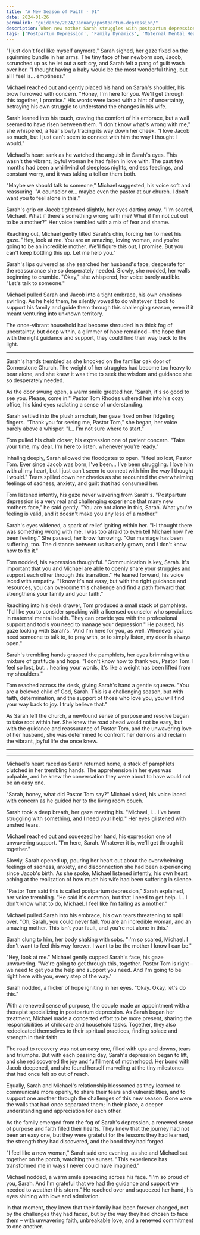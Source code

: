 ```yaml
---
title: "A New Season of Faith - 91"
date: 2024-01-26
permalink: "guidance/2024/January/postpartum-depression/"
description: When new mother Sarah struggles with postpartum depression, she and her husband Michael seek the wisdom of Pastor Tom Rhodes to help them navigate the emotional and spiritual challenges of this difficult transition and find a path forward that strengthens their family and their faith.
tags: ['Postpartum Depression', 'Family Dynamics', 'Maternal Mental Health', 'Spiritual Guidance', 'Marital Challenges']
---
```

"I just don't feel like myself anymore," Sarah sighed, her gaze fixed on the squirming bundle in her arms. The tiny face of her newborn son, Jacob, scrunched up as he let out a soft cry, and Sarah felt a pang of guilt wash over her. "I thought having a baby would be the most wonderful thing, but all I feel is... emptiness."

Michael reached out and gently placed his hand on Sarah's shoulder, his brow furrowed with concern. "Honey, I'm here for you. We'll get through this together, I promise." His words were laced with a hint of uncertainty, betraying his own struggle to understand the changes in his wife.

Sarah leaned into his touch, craving the comfort of his embrace, but a wall seemed to have risen between them. "I don't know what's wrong with me," she whispered, a tear slowly tracing its way down her cheek. "I love Jacob so much, but I just can't seem to connect with him the way I thought I would."

Michael's heart sank as he watched the anguish in Sarah's eyes. This wasn't the vibrant, joyful woman he had fallen in love with. The past few months had been a whirlwind of sleepless nights, endless feedings, and constant worry, and it was taking a toll on them both.

"Maybe we should talk to someone," Michael suggested, his voice soft and reassuring. "A counselor or... maybe even the pastor at our church. I don't want you to feel alone in this."

Sarah's grip on Jacob tightened slightly, her eyes darting away. "I'm scared, Michael. What if there's something wrong with me? What if I'm not cut out to be a mother?" Her voice trembled with a mix of fear and shame.

Reaching out, Michael gently tilted Sarah's chin, forcing her to meet his gaze. "Hey, look at me. You are an amazing, loving woman, and you're going to be an incredible mother. We'll figure this out, I promise. But you can't keep bottling this up. Let me help you."

Sarah's lips quivered as she searched her husband's face, desperate for the reassurance she so desperately needed. Slowly, she nodded, her walls beginning to crumble. "Okay," she whispered, her voice barely audible. "Let's talk to someone."

Michael pulled Sarah and Jacob into a tight embrace, his own emotions swirling. As he held them, he silently vowed to do whatever it took to support his family and guide them through this challenging season, even if it meant venturing into unknown territory.

The once-vibrant household had become shrouded in a thick fog of uncertainty, but deep within, a glimmer of hope remained – the hope that with the right guidance and support, they could find their way back to the light.

***

Sarah's hands trembled as she knocked on the familiar oak door of Cornerstone Church. The weight of her struggles had become too heavy to bear alone, and she knew it was time to seek the wisdom and guidance she so desperately needed.

As the door swung open, a warm smile greeted her. "Sarah, it's so good to see you. Please, come in." Pastor Tom Rhodes ushered her into his cozy office, his kind eyes radiating a sense of understanding.

Sarah settled into the plush armchair, her gaze fixed on her fidgeting fingers. "Thank you for seeing me, Pastor Tom," she began, her voice barely above a whisper. "I... I'm not sure where to start."

Tom pulled his chair closer, his expression one of patient concern. "Take your time, my dear. I'm here to listen, whenever you're ready."

Inhaling deeply, Sarah allowed the floodgates to open. "I feel so lost, Pastor Tom. Ever since Jacob was born, I've been... I've been struggling. I love him with all my heart, but I just can't seem to connect with him the way I thought I would." Tears spilled down her cheeks as she recounted the overwhelming feelings of sadness, anxiety, and guilt that had consumed her.

Tom listened intently, his gaze never wavering from Sarah's. "Postpartum depression is a very real and challenging experience that many new mothers face," he said gently. "You are not alone in this, Sarah. What you're feeling is valid, and it doesn't make you any less of a mother."

Sarah's eyes widened, a spark of relief igniting within her. "I-I thought there was something wrong with me. I was too afraid to even tell Michael how I've been feeling." She paused, her brow furrowing. "Our marriage has been suffering, too. The distance between us has only grown, and I don't know how to fix it."

Tom nodded, his expression thoughtful. "Communication is key, Sarah. It's important that you and Michael are able to openly share your struggles and support each other through this transition." He leaned forward, his voice laced with empathy. "I know it's not easy, but with the right guidance and resources, you can overcome this challenge and find a path forward that strengthens your family and your faith."

Reaching into his desk drawer, Tom produced a small stack of pamphlets. "I'd like you to consider speaking with a licensed counselor who specializes in maternal mental health. They can provide you with the professional support and tools you need to manage your depression." He paused, his gaze locking with Sarah's. "And I'm here for you, as well. Whenever you need someone to talk to, to pray with, or to simply listen, my door is always open."

Sarah's trembling hands grasped the pamphlets, her eyes brimming with a mixture of gratitude and hope. "I don't know how to thank you, Pastor Tom. I feel so lost, but... hearing your words, it's like a weight has been lifted from my shoulders."

Tom reached across the desk, giving Sarah's hand a gentle squeeze. "You are a beloved child of God, Sarah. This is a challenging season, but with faith, determination, and the support of those who love you, you will find your way back to joy. I truly believe that."

As Sarah left the church, a newfound sense of purpose and resolve began to take root within her. She knew the road ahead would not be easy, but with the guidance and reassurance of Pastor Tom, and the unwavering love of her husband, she was determined to confront her demons and reclaim the vibrant, joyful life she once knew.

***

***

Michael's heart raced as Sarah returned home, a stack of pamphlets clutched in her trembling hands. The apprehension in her eyes was palpable, and he knew the conversation they were about to have would not be an easy one.

"Sarah, honey, what did Pastor Tom say?" Michael asked, his voice laced with concern as he guided her to the living room couch.

Sarah took a deep breath, her gaze meeting his. "Michael, I... I've been struggling with something, and I need your help." Her eyes glistened with unshed tears.

Michael reached out and squeezed her hand, his expression one of unwavering support. "I'm here, Sarah. Whatever it is, we'll get through it together."

Slowly, Sarah opened up, pouring her heart out about the overwhelming feelings of sadness, anxiety, and disconnection she had been experiencing since Jacob's birth. As she spoke, Michael listened intently, his own heart aching at the realization of how much his wife had been suffering in silence.

"Pastor Tom said this is called postpartum depression," Sarah explained, her voice trembling. "He said it's common, but that I need to get help. I... I don't know what to do, Michael. I feel like I'm failing as a mother."

Michael pulled Sarah into his embrace, his own tears threatening to spill over. "Oh, Sarah, you could never fail. You are an incredible woman, and an amazing mother. This isn't your fault, and you're not alone in this."

Sarah clung to him, her body shaking with sobs. "I'm so scared, Michael. I don't want to feel this way forever. I want to be the mother I know I can be."

"Hey, look at me." Michael gently cupped Sarah's face, his gaze unwavering. "We're going to get through this, together. Pastor Tom is right – we need to get you the help and support you need. And I'm going to be right here with you, every step of the way."

Sarah nodded, a flicker of hope igniting in her eyes. "Okay. Okay, let's do this."

With a renewed sense of purpose, the couple made an appointment with a therapist specializing in postpartum depression. As Sarah began her treatment, Michael made a concerted effort to be more present, sharing the responsibilities of childcare and household tasks. Together, they also rededicated themselves to their spiritual practices, finding solace and strength in their faith.

The road to recovery was not an easy one, filled with ups and downs, tears and triumphs. But with each passing day, Sarah's depression began to lift, and she rediscovered the joy and fulfillment of motherhood. Her bond with Jacob deepened, and she found herself marveling at the tiny milestones that had once felt so out of reach.

Equally, Sarah and Michael's relationship blossomed as they learned to communicate more openly, to share their fears and vulnerabilities, and to support one another through the challenges of this new season. Gone were the walls that had once separated them; in their place, a deeper understanding and appreciation for each other.

As the family emerged from the fog of Sarah's depression, a renewed sense of purpose and faith filled their hearts. They knew that the journey had not been an easy one, but they were grateful for the lessons they had learned, the strength they had discovered, and the bond they had forged.

"I feel like a new woman," Sarah said one evening, as she and Michael sat together on the porch, watching the sunset. "This experience has transformed me in ways I never could have imagined."

Michael nodded, a warm smile spreading across his face. "I'm so proud of you, Sarah. And I'm grateful that we had the guidance and support we needed to weather this storm." He reached over and squeezed her hand, his eyes shining with love and admiration.

In that moment, they knew that their family had been forever changed, not by the challenges they had faced, but by the way they had chosen to face them – with unwavering faith, unbreakable love, and a renewed commitment to one another.

